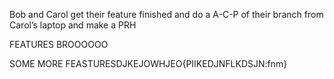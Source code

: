 Bob and Carol get their feature finished and do a A-C-P of their branch from Carol’s laptop and make a PRH


FEATURES BROOOOOO





SOME MORE FEASTURESDJKEJOWHJEO{PIIKEDJNFLKDSJN:fnm}